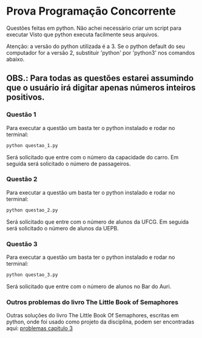 # Prova Programação Concorrente

Questões feitas em python. Não achei necessário criar um script para executar
Visto que python executa facilmente seus arquivos.

Atenção: a versão do python utilizada é a 3. Se o python default do seu computador for a  versão 2,
substituir 'python' por 'python3' nos comandos abaixo.

## OBS.: Para todas as questões estarei assumindo que o usuário irá digitar apenas números inteiros positivos.
### Questão 1
Para executar a questão um basta ter o python instalado e rodar no terminal:
```bash
python questao_1.py
```
Será solicitado que entre com o número da capacidade do carro. 
Em seguida será solicitado o número de passageiros.

### Questão 2
Para executar a questão um basta ter o python instalado e rodar no terminal:
```bash
python questao_2.py
```
Será solicitado que entre com o número de alunos da UFCG. 
Em seguida será solicitado o número de alunos da UEPB.

### Questão 3
Para executar a questão um basta ter o python instalado e rodar no terminal:
```bash
python questao_3.py
```
Será solicitado que entre com o número de alunos no Bar do Auri. 

### Outros problemas do livro The Little Book of Semaphores

Outras soluções do livro The Little Book Of Semaphores, escritas em python, onde foi usado como projeto da disciplina,
podem ser encontradas aqui: [problemas capitulo 3](https://github.com/tiago-lp/concurrent/tree/main/re_implementation)